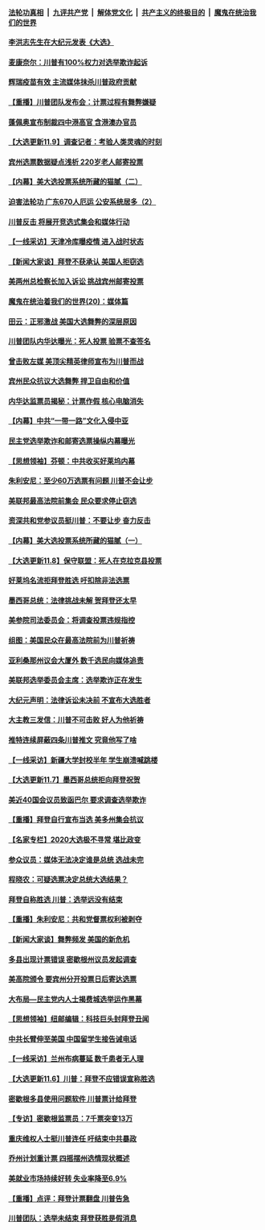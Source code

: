 ####  [法轮功真相](../../../../basic/blob/master/README.md?t=11101102) &nbsp;|&nbsp; [九评共产党](../../../../9ping.md/blob/master/README.md?t=11101102) &nbsp;|&nbsp; [解体党文化](../../../../jtdwh.md/blob/master/README.md?t=11101102)  &nbsp;|&nbsp; [共产主义的终极目的](../../../../gczydzjmd.md/blob/master/README.md?t=11101102) &nbsp;|&nbsp; [魔鬼在统治我们的世界](../../../../mgztzwmdsj.md/blob/master/README.md?t=11101102) 

#### [李洪志先生在大纪元发表《大选》](../pages/nf4514/n12534746.md?t=11101102) 

#### [麦康奈尔：川普有100%权力对选举欺诈起诉](../pages/nf4514/n12537352.md?t=11101102) 

#### [辉瑞疫苗有效 主流媒体抹杀川普政府贡献](../pages/nf4514/n12537240.md?t=11101102) 

#### [【重播】川普团队发布会：计票过程有舞弊嫌疑](../pages/nf4514/n12537230.md?t=11101102) 

#### [蓬佩奥宣布制裁四中港高官 含港澳办官员](../pages/nf4514/n12537153.md?t=11101102) 

#### [【大选更新11.9】调查记者：考验人类灵魂的时刻](../pages/nf4514/n12535884.md?t=11101102) 

#### [宾州选票数据疑点浅析 220岁老人邮寄投票](../pages/nf4514/n12536863.md?t=11101102) 

#### [【内幕】美大选投票系统所藏的猫腻（二）](../pages/nf4514/n12536712.md?t=11101102) 

#### [迫害法轮功 广东670人厄运 公安系统居多（2）](../pages/nf4514/n12527607.md?t=11101102) 

#### [川普反击 将展开竞选式集会和媒体行动](../pages/nf4514/n12536691.md?t=11101102) 

#### [【一线采访】天津冷库曝疫情 进入战时状态](../pages/nf4514/n12535311.md?t=11101102) 

#### [【新闻大家谈】拜登不获承认 美国人拒窃选](../pages/nf4514/n12536484.md?t=11101102) 

#### [美两州总检察长加入诉讼 挑战宾州邮寄投票](../pages/nf4514/n12536365.md?t=11101102) 

#### [魔鬼在统治着我们的世界(20)：媒体篇](../pages/nf4514/n10586579.md?t=11101102) 

#### [田云：正邪激战 美国大选舞弊的深层原因](../pages/nf4514/n12533429.md?t=11101102) 

#### [川普团队内华达曝光：死人投票 验票不查签名](../pages/nf4514/n12536032.md?t=11101102) 

#### [曾击败左媒 美顶尖精英律师宣布为川普而战](../pages/nf4514/n12535137.md?t=11101102) 

#### [宾州民众抗议大选舞弊 捍卫自由和价值](../pages/nf4514/n12535305.md?t=11101102) 

#### [内华达监票员揭秘：计票作假 核心电脑消失](../pages/nf4514/n12535004.md?t=11101102) 

#### [【内幕】中共“一带一路”文化入侵中亚](../pages/nf4514/n12523261.md?t=11101102) 

#### [民主党选举欺诈和邮寄选票操纵内幕曝光](../pages/nf4514/n12535095.md?t=11101102) 

#### [【思想领袖】芬顿：中共收买好莱坞内幕](../pages/nf4514/n12458683.md?t=11101102) 

#### [朱利安尼：至少60万选票有问题 川普不会让步](../pages/nf4514/n12534666.md?t=11101102) 

#### [美联邦最高法院前集会 民众要求停止窃选](../pages/nf4514/n12534408.md?t=11101102) 

#### [资深共和党参议员挺川普：不要让步 奋力反击](../pages/nf4514/n12534537.md?t=11101102) 

#### [【内幕】美大选投票系统所藏的猫腻（一）](../pages/nf4514/n12533491.md?t=11101102) 

#### [【大选更新11.8】保守联盟：死人在克拉克县投票](../pages/nf4514/n12533787.md?t=11101102) 

#### [好莱坞名流拒拜登胜选 吁扣除非法选票](../pages/nf4514/n12534180.md?t=11101102) 

#### [墨西哥总统：法律挑战未解 贺拜登还太早](../pages/nf4514/n12534301.md?t=11101102) 

#### [美参院司法委员会：将调查投票违规指控](../pages/nf4514/n12534201.md?t=11101102) 

#### [组图：美国民众在最高法院前为川普祈祷](../pages/nf4514/n12533625.md?t=11101102) 

#### [亚利桑那州议会大厦外 数千选民向媒体追责](../pages/nf4514/n12533600.md?t=11101102) 

#### [美联邦选举委员会主席：选举欺诈正在发生](../pages/nf4514/n12533398.md?t=11101102) 

#### [大纪元声明：法律诉讼未决前 不宣布大选胜者](../pages/nf4514/n12533345.md?t=11101102) 

#### [大主教三发信：川普不可击败 好人为他祈祷](../pages/nf4514/n12533236.md?t=11101102) 

#### [推特连续屏蔽四条川普推文 究竟他写了啥](../pages/nf4514/n12533063.md?t=11101102) 

#### [【一线采访】新疆大学封校半年 学生崩溃喊跳楼](../pages/nf4514/n12532907.md?t=11101102) 

#### [【大选更新11.7】墨西哥总统拒向拜登祝贺](../pages/nf4514/n12532246.md?t=11101102) 

#### [美近40国会议员致函巴尔 要求调查选举欺诈](../pages/nf4514/n12532979.md?t=11101102) 

#### [【重播】拜登自行宣布当选 美多州集会抗议](../pages/nf4514/n12532767.md?t=11101102) 

#### [【名家专栏】2020大选极不寻常 堪比政变](../pages/nf4514/n12532963.md?t=11101102) 

#### [参众议员：媒体无法决定谁是总统 选战未完](../pages/nf4514/n12532911.md?t=11101102) 

#### [程晓农：可疑选票决定总统大选结果？](../pages/nf4514/n12532298.md?t=11101102) 

#### [拜登自称胜选 川普：选举远没有结束](../pages/nf4514/n12532771.md?t=11101102) 

#### [【重播】朱利安尼：共和党督票权利被剥夺](../pages/nf4514/n12532583.md?t=11101102) 

#### [【新闻大家谈】舞弊频发 美国的新危机](../pages/nf4514/n12531751.md?t=11101102) 

#### [多县出现计票错误 密歇根州议员发起调查](../pages/nf4514/n12532393.md?t=11101102) 

#### [美高院颁令 要宾州分开投票日后寄达选票](../pages/nf4514/n12531752.md?t=11101102) 

#### [大布局—民主党内人士揭费城选举运作黑幕](../pages/nf4514/n12531261.md?t=11101102) 

#### [【思想领袖】纽邮编辑：科技巨头封拜登丑闻](../pages/nf4514/n12499573.md?t=11101102) 

#### [中共长臂伸至美国 中国留学生接告诫电话](../pages/nf4514/n12531617.md?t=11101102) 

#### [【一线采访】兰州布病蔓延 数千患者无人理](../pages/nf4514/n12531246.md?t=11101102) 

#### [【大选更新11.6】川普：拜登不应错误宣称胜选](../pages/nf4514/n12529890.md?t=11101102) 

#### [密歇根多县使用问题软件 川普票计给拜登](../pages/nf4514/n12531118.md?t=11101102) 

#### [【专访】密歇根监票员：7千票突变13万](../pages/nf4514/n12530395.md?t=11101102) 

#### [重庆维权人士挺川普连任 吁结束中共暴政](../pages/nf4514/n12530682.md?t=11101102) 

#### [乔州计划重计票 四摇摆州选情现状概述](../pages/nf4514/n12530911.md?t=11101102) 

#### [美就业市场持续好转 失业率降至6.9%](../pages/nf4514/n12530431.md?t=11101102) 

#### [【重播】点评：拜登计票翻盘 川普告急](../pages/nf4514/n12530530.md?t=11101102) 

#### [川普团队：选举未结束 拜登获胜是假消息](../pages/nf4514/n12530471.md?t=11101102) 

